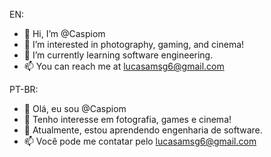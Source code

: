EN:
- 👋 Hi, I’m @Caspiom
- 👀 I’m interested in photography, gaming, and cinema!
- 🌱 I’m currently learning software engineering.
- 📫 You can reach me at lucasamsg6@gmail.com

PT-BR:
- 👋 Olá, eu sou @Caspiom
- 👀 Tenho interesse em fotografia, games e cinema!
- 🌱 Atualmente, estou aprendendo engenharia de software.
- 📫 Você pode me contatar pelo lucasamsg6@gmail.com

<!---
Caspiom/Caspiom is a ✨ special ✨ repository because its `README.md` (this file) appears on your GitHub profile.
You can click the Preview link to take a look at your changes.
--->
